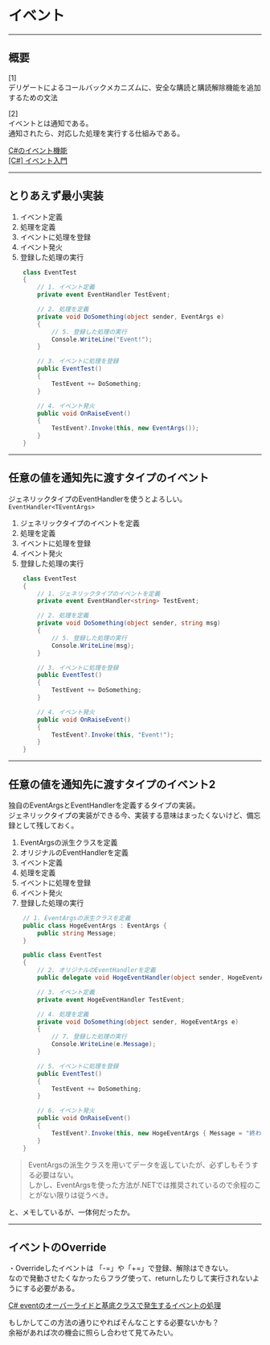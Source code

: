 # イベント

---

## 概要

[1]  
デリゲートによるコールバックメカニズムに、安全な購読と購読解除機能を追加するための文法  

[2]  
イベントとは通知である。  
通知されたら、対応した処理を実行する仕組みである。  

[C#のイベント機能](https://dobon.net/vb/dotnet/vb2cs/event.html)  
[[C#] イベント入門](https://qiita.com/laughter/items/e9cf666e0430acc39e95)  

---

## とりあえず最小実装

1. イベント定義  
2. 処理を定義  
3. イベントに処理を登録  
4. イベント発火  
5. 登録した処理の実行  

``` C#
    class EventTest
    {
        // 1. イベント定義  
        private event EventHandler TestEvent;

        // 2. 処理を定義  
        private void DoSomething(object sender, EventArgs e)
        {
            // 5. 登録した処理の実行  
            Console.WriteLine("Event!");
        }

        // 3. イベントに処理を登録  
        public EventTest()
        {
            TestEvent += DoSomething;
        }

        // 4. イベント発火
        public void OnRaiseEvent()
        {
            TestEvent?.Invoke(this, new EventArgs());
        }
    }
```

---

## 任意の値を通知先に渡すタイプのイベント

ジェネリックタイプのEventHandlerを使うとよろしい。  
`EventHandler<TEventArgs>`  

1. ジェネリックタイプのイベントを定義  
2. 処理を定義  
3. イベントに処理を登録  
4. イベント発火  
5. 登録した処理の実行  

``` C#
    class EventTest
    {
        // 1. ジェネリックタイプのイベントを定義
        private event EventHandler<string> TestEvent;

        // 2. 処理を定義
        private void DoSomething(object sender, string msg)
        {
            // 5. 登録した処理の実行
            Console.WriteLine(msg);
        }

        // 3. イベントに処理を登録
        public EventTest()
        {
            TestEvent += DoSomething;
        }

        // 4. イベント発火
        public void OnRaiseEvent()
        {
            TestEvent?.Invoke(this, "Event!");
        }
    }
```

---

## 任意の値を通知先に渡すタイプのイベント2

独自のEventArgsとEventHandlerを定義するタイプの実装。  
ジェネリックタイプの実装ができる今、実装する意味はまったくないけど、備忘録として残しておく。  

1. EventArgsの派生クラスを定義  
2. オリジナルのEventHandlerを定義  
3. イベント定義  
4. 処理を定義  
5. イベントに処理を登録  
6. イベント発火  
7. 登録した処理の実行  

``` C#
    // 1. EventArgsの派生クラスを定義
    public class HogeEventArgs : EventArgs { 
        public string Message; 
    }

    public class EventTest
    {
        // 2. オリジナルのEventHandlerを定義
        public delegate void HogeEventHandler(object sender, HogeEventArgs e);

        // 3. イベント定義  
        private event HogeEventHandler TestEvent;

        // 4. 処理を定義  
        private void DoSomething(object sender, HogeEventArgs e)
        {
            // 7. 登録した処理の実行  
            Console.WriteLine(e.Message);
        }

        // 5. イベントに処理を登録
        public EventTest()
        {
            TestEvent += DoSomething;
        }

        // 6. イベント発火
        public void OnRaiseEvent()
        {
            TestEvent?.Invoke(this, new HogeEventArgs { Message = "終わったよ。" });
        }
    }
```

>EventArgsの派生クラスを用いてデータを返していたが、必ずしもそうする必要はない。  
>しかし、EventArgsを使った方法が.NETでは推奨されているので余程のことがない限りは従うべき。  

と、メモしているが、一体何だったか。

---

## イベントのOverride

・Overrideしたイベントは 「-=」や「+=」で登録、解除はできない。  
なので発動させたくなかったらフラグ使って、returnしたりして実行されないようにする必要がある。  

[C# eventのオーバーライドと基底クラスで発生するイベントの処理](https://opcdiary.net/c-event%E3%81%AE%E3%82%AA%E3%83%BC%E3%83%90%E3%83%BC%E3%83%A9%E3%82%A4%E3%83%89%E3%81%A8%E5%9F%BA%E5%BA%95%E3%82%AF%E3%83%A9%E3%82%B9%E3%81%A7%E7%99%BA%E7%94%9F%E3%81%99%E3%82%8B%E3%82%A4%E3%83%99/)  

もしかしてこの方法の通りにやればそんなことする必要ないかも？  
余裕があれば次の機会に照らし合わせて見てみたい。  
